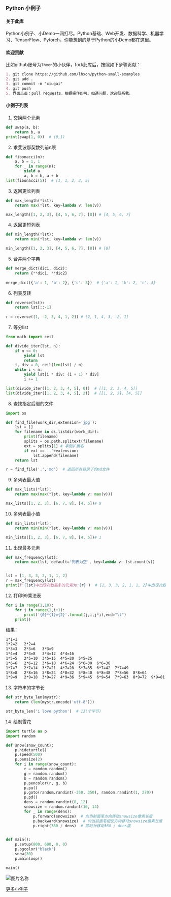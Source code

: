 ### Python 小例子

#### 关于此库

Python小例子、小Demo一网打尽。Python基础、Web开发、数据科学、机器学习、TensorFlow、Pytorch，你能想到的基于Python的小Demo都在这里。

#### 欢迎贡献

比如github账号为`lhxon`的小伙伴，fork此库后，按照如下步骤贡献：
```markdown
1. git clone https://github.com/lhxon/python-small-examples
2. git add . 
3. git commit -m "xiugai"
4. git push
5. 界面点击：pull requests，根据操作即可。如遇问题，欢迎联系我。
```

#### 小例子列表
1. 交换两个元素
```python
def swap(a, b):
    return b, a
print(swap(1, 0))  # (0,1)
```

2. 求斐波那契数列前n项
```python
def fibonacci(n):
    a, b = 1, 1
    for _ in range(n):
        yield a
        a, b = b, a + b
list(fibonacci(5))  # [1, 1, 2, 3, 5]
```

3. 返回更长列表
```python
def max_length(*lst):
    return max(*lst, key=lambda v: len(v))

max_length([1, 2, 3], [4, 5, 6, 7], [8]) # [4, 5, 6, 7]

```
4. 返回更短列表
```python
def min_length(*lst):
    return min(*lst, key=lambda v: len(v))

min_length([1, 2, 3], [4, 5, 6, 7], [8]) # [8]

```

5. 合并两个字典
```python
def merge_dict(dic1, dic2):
    return {**dic1, **dic2} 
    
merge_dict({'a': 1, 'b': 2}, {'c': 3})  # {'a': 1, 'b': 2, 'c': 3}
```

6. 列表反转
```python
def reverse(lst):
    return lst[::-1]
    
r = reverse([1, -2, 3, 4, 1, 2]) # [2, 1, 4, 3, -2, 1]
```

7. 等分list
```python
from math import ceil

def divide_iter(lst, n):
    if n <= 0:
        yield lst
        return
    i, div = 0, ceil(len(lst) / n)
    while i < n:
        yield lst[i * div: (i + 1) * div]
        i += 1

list(divide_iter([1, 2, 3, 4, 5], 0))  # [[1, 2, 3, 4, 5]]
list(divide_iter([1, 2, 3, 4, 5], 2))  # [[1, 2, 3], [4, 5]]
```

8. 查找指定后缀的文件
```python
import os

def find_file(work_dir,extension='jpg'):
    lst = []
    for filename in os.listdir(work_dir):
        print(filename)
        splits = os.path.splitext(filename)
        ext = splits[1] # 拿到扩展名
        if ext == '.'+extension:
            lst.append(filename)
    return lst

r = find_file('.','md')  # 返回所有目录下的md文件
```

9. 多列表最大值
```python 
def max_lists(*lst):
    return max(max(*lst, key=lambda v: max(v)))

max_lists([1, 2, 3], [6, 7, 8], [4, 5])# 8
```

10. 多列表最小值
```python
def min_lists(*lst):
    return min(min(*lst, key=lambda v: max(v)))

min_lists([1, 2, 3], [6, 7, 8], [4, 5])# 1 
```

11. 出现最多元素
```python
def max_frequency(lst):
    return max(lst, default='列表为空', key=lambda v: lst.count(v))


lst = [1, 3, 3, 2, 1, 1, 2]
r = max_frequency(lst)
print(f'{lst}中出现次数最多的元素为:{r}')  # [1, 3, 3, 2, 1, 1, 2]中出现次数最多的元素为:1
```
12. 打印99乘法表
```python
for i in range(1,10):
    for j in range(1,i+1):
        print('{0}*{1}={2}'.format(j,i,j*i),end="\t")
    print()
```
结果：
```markdown
1*1=1
1*2=2   2*2=4
1*3=3   2*3=6   3*3=9
1*4=4   2*4=8   3*4=12  4*4=16
1*5=5   2*5=10  3*5=15  4*5=20  5*5=25
1*6=6   2*6=12  3*6=18  4*6=24  5*6=30  6*6=36
1*7=7   2*7=14  3*7=21  4*7=28  5*7=35  6*7=42  7*7=49
1*8=8   2*8=16  3*8=24  4*8=32  5*8=40  6*8=48  7*8=56  8*8=64
1*9=9   2*9=18  3*9=27  4*9=36  5*9=45  6*9=54  7*9=63  8*9=72  9*9=81
```
13. 字符串的字节长
```python
def str_byte_len(mystr):
    return (len(mystr.encode('utf-8')))

str_byte_len('i love python')  # 13(个字节)
```
14. 绘制雪花
```python
import turtle as p
import random

def snow(snow_count):
    p.hideturtle()
    p.speed(500)
    p.pensize(2)
    for i in range(snow_count):
        r = random.random()
        g = random.random()
        b = random.random()
        p.pencolor(r, g, b)
        p.pu()
        p.goto(random.randint(-350, 350), random.randint(1, 270))
        p.pd()
        dens = random.randint(8, 12)
        snowsize = random.randint(10, 14)
        for _ in range(dens):
            p.forward(snowsize)  # 向当前画笔方向移动snowsize像素长度
            p.backward(snowsize)  # 向当前画笔相反方向移动snowsize像素长度
            p.right(360 / dens)  # 顺时针移动360 / dens度

        
def main():
    p.setup(800, 600, 0, 0)
    p.bgcolor("black")
    snow(30)
    p.mainloop()

main()

```

<img src="https://github.com/jackzhenguo/python-small-examples/blob/master/img/turtlesnow.gif" width="宽度" height="高度" alt="图片名称" align=center>

[更多小例子](./md/README.md)
















